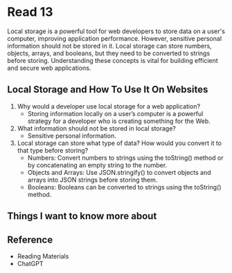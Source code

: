 # Read 13

Local storage is a powerful tool for web developers to store data on a user's computer, improving application performance. However, sensitive personal information should not be stored in it. Local storage can store numbers, objects, arrays, and booleans, but they need to be converted to strings before storing. Understanding these concepts is vital for building efficient and secure web applications.

## Local Storage and How To Use It On Websites

1. Why would a developer use local storage for a web application?
   - Storing information locally on a user’s computer is a powerful strategy for a developer who is creating something for the Web.
2. What information should not be stored in local storage?
   - Sensitive personal information.
3. Local storage can store what type of data? How would you convert it to that type before storing?
   - Numbers: Convert numbers to strings using the toString() method or by concatenating an empty string to the number.
   - Objects and Arrays: Use JSON.stringify() to convert objects and arrays into JSON strings before storing them.
   - Booleans: Booleans can be converted to strings using the toString() method.

## Things I want to know more about

## Reference

- Reading Materials
- ChatGPT